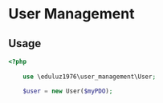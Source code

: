 # User Management

## Usage


```php
<?php
    
    use \eduluz1976\user_management\User;

    $user = new User($myPDO);

```

